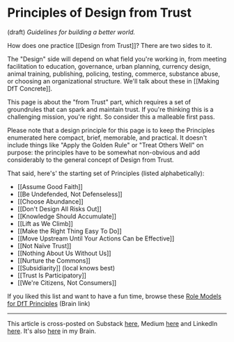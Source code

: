 # Principles of Design from Trust
 (draft) 
*Guidelines for building a better world.* 

How does one practice [[Design from Trust]]? There are two sides to it. 

The "Design" side will depend on what field you're working in, from meeting facilitation to education, governance, urban planning, currency design, animal training, publishing, policing, testing, commerce, substance abuse, or choosing an organizational structure. We'll talk about these in [[Making DfT Concrete]]. 

This page is about the "from Trust" part, which requires a set of groundrules that can spark and maintain trust. If you're thinking this is a challenging mission, you're right. So consider this a malleable first pass. 

Please note that a design principle for this page is to keep the Principles enumerated here compact, brief, memorable, and practical. It doesn't include things like "Apply the Golden Rule" or "Treat Others Well" on purpose: the principles have to be somewhat non-obvious and add considerably to the general concept of Design from Trust.

That said, here's' the starting set of Principles (listed alphabetically): 

- [[Assume Good Faith]]  
- [[Be Undefended, Not Defenseless]]  
- [[Choose Abundance]]  
- [[Don't Design All Risks Out]]  
- [[Knowledge Should Accumulate]]  
- [[Lift as We Climb]]  
- [[Make the Right Thing Easy To Do]]  
- [[Move Upstream Until Your Actions Can be Effective]]  
- [[Not Naïve Trust]] 
- [[Nothing About Us Without Us]]  
- [[Nurture the Commons]] 
- [[Subsidiarity]] (local knows best)  
- [[Trust Is Participatory]]  
- [[We're Citizens, Not Consumers]]  

If you liked this list and want to have a fun time, browse these [Role Models for DfT Principles](https://bra.in/2p6kQq) (Brain link)  

--- 
This article is cross-posted on Substack [here](), Medium [here]() and LinkedIn [here](). It's also [here]() in my Brain. 